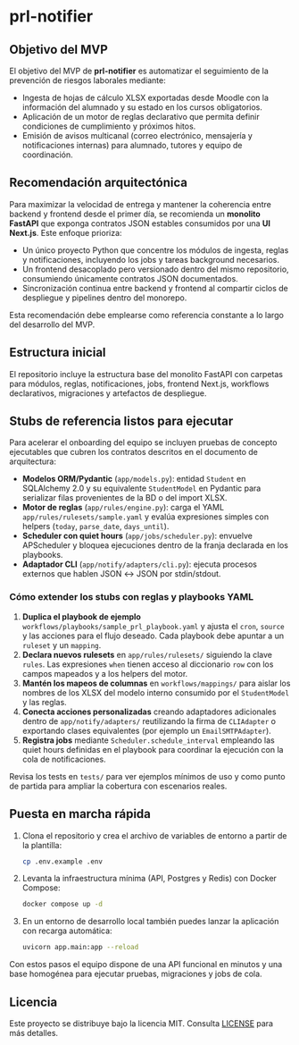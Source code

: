 # prl-notifier

## Objetivo del MVP

El objetivo del MVP de **prl-notifier** es automatizar el seguimiento de la prevención de riesgos laborales mediante:

- Ingesta de hojas de cálculo XLSX exportadas desde Moodle con la información del alumnado y su estado en los cursos obligatorios.
- Aplicación de un motor de reglas declarativo que permita definir condiciones de cumplimiento y próximos hitos.
- Emisión de avisos multicanal (correo electrónico, mensajería y notificaciones internas) para alumnado, tutores y equipo de coordinación.

## Recomendación arquitectónica

Para maximizar la velocidad de entrega y mantener la coherencia entre backend y frontend desde el primer día, se recomienda un **monolito FastAPI** que exponga contratos JSON estables consumidos por una **UI Next.js**. Este enfoque prioriza:

- Un único proyecto Python que concentre los módulos de ingesta, reglas y notificaciones, incluyendo los jobs y tareas background necesarios.
- Un frontend desacoplado pero versionado dentro del mismo repositorio, consumiendo únicamente contratos JSON documentados.
- Sincronización continua entre backend y frontend al compartir ciclos de despliegue y pipelines dentro del monorepo.

Esta recomendación debe emplearse como referencia constante a lo largo del desarrollo del MVP.

## Estructura inicial

El repositorio incluye la estructura base del monolito FastAPI con carpetas para módulos, reglas, notificaciones, jobs, frontend Next.js, workflows declarativos, migraciones y artefactos de despliegue.

## Stubs de referencia listos para ejecutar

Para acelerar el onboarding del equipo se incluyen pruebas de concepto ejecutables que cubren los contratos descritos en el documento de arquitectura:

- **Modelos ORM/Pydantic** (`app/models.py`): entidad `Student` en SQLAlchemy 2.0 y su equivalente `StudentModel` en Pydantic para serializar filas provenientes de la BD o del import XLSX.
- **Motor de reglas** (`app/rules/engine.py`): carga el YAML `app/rules/rulesets/sample.yaml` y evalúa expresiones simples con helpers (`today`, `parse_date`, `days_until`).
- **Scheduler con quiet hours** (`app/jobs/scheduler.py`): envuelve APScheduler y bloquea ejecuciones dentro de la franja declarada en los playbooks.
- **Adaptador CLI** (`app/notify/adapters/cli.py`): ejecuta procesos externos que hablen JSON ↔ JSON por stdin/stdout.

### Cómo extender los stubs con reglas y playbooks YAML

1. **Duplica el playbook de ejemplo** `workflows/playbooks/sample_prl_playbook.yaml` y ajusta el `cron`, `source` y las acciones para el flujo deseado. Cada playbook debe apuntar a un `ruleset` y un `mapping`.
2. **Declara nuevos rulesets** en `app/rules/rulesets/` siguiendo la clave `rules`. Las expresiones `when` tienen acceso al diccionario `row` con los campos mapeados y a los helpers del motor.
3. **Mantén los mapeos de columnas** en `workflows/mappings/` para aislar los nombres de los XLSX del modelo interno consumido por el `StudentModel` y las reglas.
4. **Conecta acciones personalizadas** creando adaptadores adicionales dentro de `app/notify/adapters/` reutilizando la firma de `CLIAdapter` o exportando clases equivalentes (por ejemplo un `EmailSMTPAdapter`).
5. **Registra jobs** mediante `Scheduler.schedule_interval` empleando las quiet hours definidas en el playbook para coordinar la ejecución con la cola de notificaciones.

Revisa los tests en `tests/` para ver ejemplos mínimos de uso y como punto de partida para ampliar la cobertura con escenarios reales.

## Puesta en marcha rápida

1. Clona el repositorio y crea el archivo de variables de entorno a partir de la plantilla:

   ```bash
   cp .env.example .env
   ```

2. Levanta la infraestructura mínima (API, Postgres y Redis) con Docker Compose:

   ```bash
   docker compose up -d
   ```

3. En un entorno de desarrollo local también puedes lanzar la aplicación con recarga automática:

   ```bash
   uvicorn app.main:app --reload
   ```

Con estos pasos el equipo dispone de una API funcional en minutos y una base homogénea para ejecutar pruebas, migraciones y jobs de cola.

## Licencia

Este proyecto se distribuye bajo la licencia MIT. Consulta [LICENSE](LICENSE) para más detalles.
